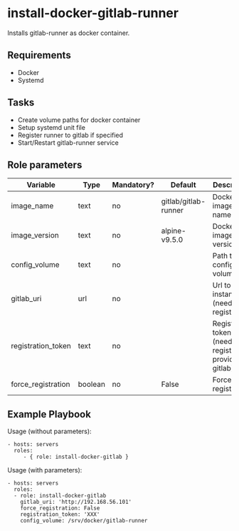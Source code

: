 install-docker-gitlab-runner
============================

Installs gitlab-runner as docker container.

Requirements
------------

* Docker
* Systemd

Tasks
-----

* Create volume paths for docker container
* Setup systemd unit file
* Register runner to gitlab if specified
* Start/Restart gitlab-runner service

Role parameters
--------------

| Variable      | Type | Mandatory? | Default | Description           |
|---------------|------|------------|---------|-----------------------|
| image_name    | text | no         | gitlab/gitlab-runner | Docker image name    |
| image_version | text | no         | alpine-v9.5.0        | Docker image version |
| config_volume | text | no         | <empty>              | Path to config volume |
| gitlab_uri    | url  | no         | <empty>              | Url to gitlab instance (needed for registration) |
| registration_token | text  | no   | <empty>              | Registration token (needed for registration, provided by gitlab) |
| force_registration | boolean | no | False                | Force registration                                               |


Example Playbook
----------------

Usage (without parameters):

    - hosts: servers
      roles:
         - { role: install-docker-gitlab }

Usage (with parameters):

    - hosts: servers
      roles:
      - role: install-docker-gitlab
        gitlab_uri: 'http://192.168.56.101'
        force_registration: False
        registration_token: 'XXX'
        config_volume: /srv/docker/gitlab-runner
